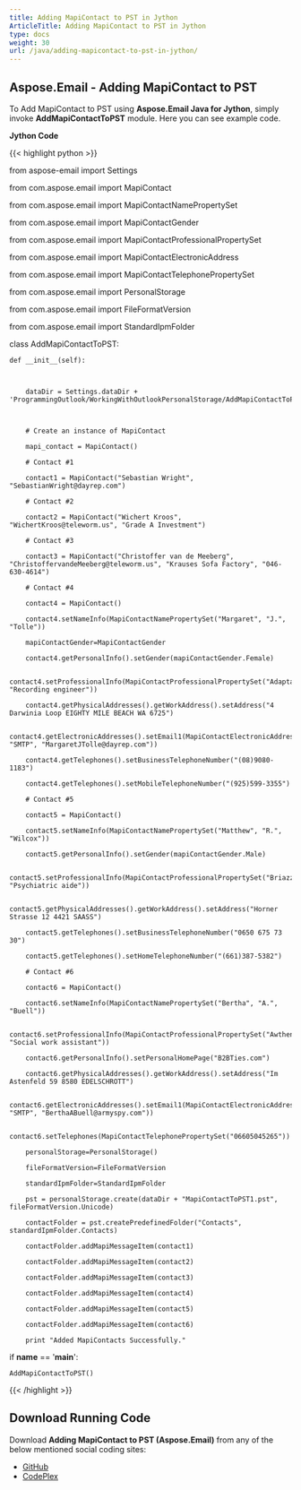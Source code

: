 ```yaml
---
title: Adding MapiContact to PST in Jython
ArticleTitle: Adding MapiContact to PST in Jython
type: docs
weight: 30
url: /java/adding-mapicontact-to-pst-in-jython/
---
```


## **Aspose.Email - Adding MapiContact to PST**
To Add MapiContact to PST using **Aspose.Email Java for Jython**, simply invoke **AddMapiContactToPST** module. Here you can see example code.

**Jython Code**

{{< highlight python >}}

 from aspose-email import Settings

from com.aspose.email import MapiContact

from com.aspose.email import MapiContactNamePropertySet

from com.aspose.email import MapiContactGender

from com.aspose.email import MapiContactProfessionalPropertySet

from com.aspose.email import MapiContactElectronicAddress

from com.aspose.email import MapiContactTelephonePropertySet

from com.aspose.email import PersonalStorage

from com.aspose.email import FileFormatVersion

from com.aspose.email import StandardIpmFolder

class AddMapiContactToPST:

    def __init__(self):



        dataDir = Settings.dataDir + 'ProgrammingOutlook/WorkingWithOutlookPersonalStorage/AddMapiContactToPST/'



        # Create an instance of MapiContact

        mapi_contact = MapiContact()

        # Contact #1

        contact1 = MapiContact("Sebastian Wright", "SebastianWright@dayrep.com")

        # Contact #2

        contact2 = MapiContact("Wichert Kroos", "WichertKroos@teleworm.us", "Grade A Investment")

        # Contact #3

        contact3 = MapiContact("Christoffer van de Meeberg", "ChristoffervandeMeeberg@teleworm.us", "Krauses Sofa Factory", "046-630-4614")

        # Contact #4

        contact4 = MapiContact()

        contact4.setNameInfo(MapiContactNamePropertySet("Margaret", "J.", "Tolle"))

        mapiContactGender=MapiContactGender

        contact4.getPersonalInfo().setGender(mapiContactGender.Female)

        contact4.setProfessionalInfo(MapiContactProfessionalPropertySet("Adaptaz", "Recording engineer"))

        contact4.getPhysicalAddresses().getWorkAddress().setAddress("4 Darwinia Loop EIGHTY MILE BEACH WA 6725")

        contact4.getElectronicAddresses().setEmail1(MapiContactElectronicAddress("Hisen1988", "SMTP", "MargaretJTolle@dayrep.com"))

        contact4.getTelephones().setBusinessTelephoneNumber("(08)9080-1183")

        contact4.getTelephones().setMobileTelephoneNumber("(925)599-3355")

        # Contact #5

        contact5 = MapiContact()

        contact5.setNameInfo(MapiContactNamePropertySet("Matthew", "R.", "Wilcox"))

        contact5.getPersonalInfo().setGender(mapiContactGender.Male)

        contact5.setProfessionalInfo(MapiContactProfessionalPropertySet("Briazz", "Psychiatric aide"))

        contact5.getPhysicalAddresses().getWorkAddress().setAddress("Horner Strasse 12 4421 SAASS")

        contact5.getTelephones().setBusinessTelephoneNumber("0650 675 73 30")

        contact5.getTelephones().setHomeTelephoneNumber("(661)387-5382")

        # Contact #6

        contact6 = MapiContact()

        contact6.setNameInfo(MapiContactNamePropertySet("Bertha", "A.", "Buell"))

        contact6.setProfessionalInfo(MapiContactProfessionalPropertySet("Awthentikz", "Social work assistant"))

        contact6.getPersonalInfo().setPersonalHomePage("B2BTies.com")

        contact6.getPhysicalAddresses().getWorkAddress().setAddress("Im Astenfeld 59 8580 EDELSCHROTT")

        contact6.getElectronicAddresses().setEmail1(MapiContactElectronicAddress("Experwas", "SMTP", "BerthaABuell@armyspy.com"))

        contact6.setTelephones(MapiContactTelephonePropertySet("06605045265"))

        personalStorage=PersonalStorage()

        fileFormatVersion=FileFormatVersion

        standardIpmFolder=StandardIpmFolder

        pst = personalStorage.create(dataDir + "MapiContactToPST1.pst", fileFormatVersion.Unicode)

        contactFolder = pst.createPredefinedFolder("Contacts", standardIpmFolder.Contacts)

        contactFolder.addMapiMessageItem(contact1)

        contactFolder.addMapiMessageItem(contact2)

        contactFolder.addMapiMessageItem(contact3)

        contactFolder.addMapiMessageItem(contact4)

        contactFolder.addMapiMessageItem(contact5)

        contactFolder.addMapiMessageItem(contact6)

        print "Added MapiContacts Successfully."





if __name__ == '__main__':        

    AddMapiContactToPST()

{{< /highlight >}}
## **Download Running Code**
Download **Adding MapiContact to PST (Aspose.Email)** from any of the below mentioned social coding sites:

- [GitHub](https://github.com/aspose-email/Aspose.Email-for-Java/releases/tag/Aspose.Email_Java_for_Jython-v1.0)
- [CodePlex](https://archive.codeplex.com/?p=asposeemailjavajython)
